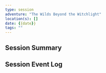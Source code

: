 ```yaml
---
type: session
adventure: "The Wilds Beyond the Witchlight"
location(s): []
date: {{date}}
tags: ""
---
```


## Session Summary

## Session Event Log




